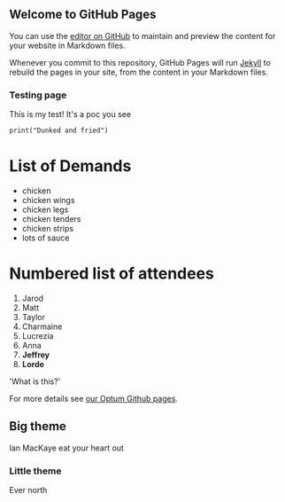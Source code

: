 ## Welcome to GitHub Pages

You can use the [editor on GitHub](https://github.com/jarodbeardsleyoptiv/pages-poc/edit/gh-pages/index.md) to maintain and preview the content for your website in Markdown files.

Whenever you commit to this repository, GitHub Pages will run [Jekyll](https://jekyllrb.com/) to rebuild the pages in your site, from the content in your Markdown files.

### Testing page
This is my test! It's a poc you see

```markdown
print("Dunked and fried")
```

# List of Demands
- chicken
- chicken wings
- chicken legs
- chicken tenders
- chicken strips
- lots of sauce

# Numbered list of attendees

1. Jarod
2. Matt
3. Taylor
4. Charmaine
5. Lucrezia
6. Anna
7. __Jeffrey__
8. **Lorde**

'What is this?'


For more details see [our Optum Github pages](https://jarodbeardsleyoptiv.github.io/pages-poc/).

## Big theme

Ian MacKaye eat your heart out

### Little theme

Ever north

